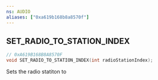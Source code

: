 ```yaml
---
ns: AUDIO
aliases: ["0xa619b168b8a8570f"]
---
```

## SET_RADIO_TO_STATION_INDEX

```c
// 0xA619B168B8A8570F
void SET_RADIO_TO_STATION_INDEX(int radioStationIndex);
```

Sets the radio statiton to

